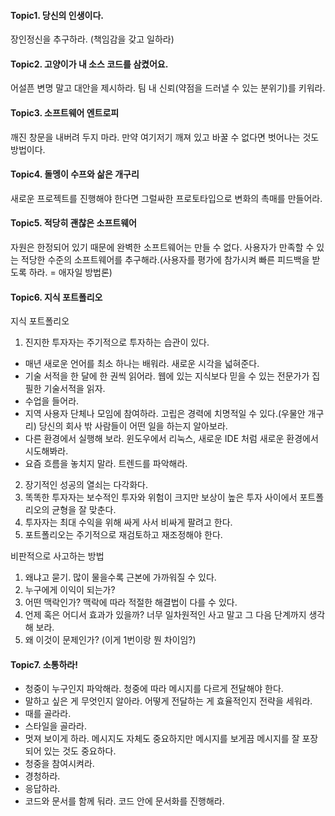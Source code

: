 #### Topic1. 당신의 인생이다.

장인정신을 추구하라. (책임감을 갖고 일하라)


#### Topic2. 고양이가 내 소스 코드를 삼켰어요.

어설픈 변명 말고 대안을 제시하라.
팀 내 신뢰(약점을 드러낼 수 있는 분위기)를 키워라.

#### Topic3. 소프트웨어 엔트로피

깨진 창문을 내버려 두지 마라. 만약 여기저기 깨져 있고 바꿀 수 없다면 벗어나는 것도 방법이다.

#### Topic4. 돌멩이 수프와 삶은 개구리

새로운 프로젝트를 진행해야 한다면 그럴싸한 프로토타입으로 변화의 촉매를 만들어라. 

#### Topic5. 적당히 괜찮은 소프트웨어

자원은 한정되어 있기 때문에 완벽한 소프트웨어는 만들 수 없다. 사용자가 만족할 수 있는 적당한 수준의 소프트웨어를 추구해라.(사용자를 평가에 참가시켜 빠른 피드백을 받도록 하라. = 애자일 방법론)

#### Topic6. 지식 포트폴리오

지식 포트폴리오
1. 진지한 투자자는 주기적으로 투자하는 습관이 있다.
  - 매년 새로운 언어를 최소 하나는 배워라. 새로운 시각을 넓혀준다.
   - 기술 서적을 한 달에 한 권씩 읽어라. 웹에 있는 지식보다 믿을 수 있는 전문가가 집필한 기술서적을 읽자.
  - 수업을 들어라.
  - 지역 사용자 단체나 모임에 참여하라. 고립은 경력에 치명적일 수 있다.(우물안 개구리) 당신의 회사 밖 사람들이 어떤 일을 하는지 알아보라. 
  - 다른 환경에서 실행해 보라. 윈도우에서 리눅스, 새로운 IDE 처럼 새로운 환경에서 시도해봐라.
  - 요즘 흐름을 놓치지 말라. 트렌드를 파악해라.
2. 장기적인 성공의 열쇠는 다각화다.
3. 똑똑한 투자자는 보수적인 투자와 위험이 크지만 보상이 높은 투자 사이에서 포트폴리오의 균형을 잘 맞춘다.
4. 투자자는 최대 수익을 위해 싸게 사서 비싸게 팔려고 한다.
5. 포트폴리오는 주기적으로 재검토하고 재조정해야 한다.

비판적으로 사고하는 방법
1. 왜냐고 묻기. 많이 물을수록 근본에 가까워질 수 있다.
2. 누구에게 이익이 되는가?
3. 어떤 맥락인가? 맥락에 따라 적절한 해결법이 다를 수 있다.
4. 언제 혹은 어디서 효과가 있을까? 너무 일차원적인 사고 말고 그 다음 단계까지 생각해 보라.
5. 왜 이것이 문제인가? (이게 1번이랑 뭔 차이임?)

#### Topic7. 소통하라!

- 청중이 누구인지 파악해라. 청중에 따라 메시지를 다르게 전달해야 한다. 
- 말하고 싶은 게 무엇인지 알아라. 어떻게 전달하는 게 효율적인지 전략을 세워라.
- 때를 골라라.
- 스타일을 골라라.
- 멋져 보이게 하라. 메시지도 자체도 중요하지만 메시지를 보게끔 메시지를 잘 포장되어 있는 것도 중요하다.
- 청중을 참여시켜라.
- 경청하라.
- 응답하라.
- 코드와 문서를 함께 둬라. 코드 안에 문서화를 진행해라.
